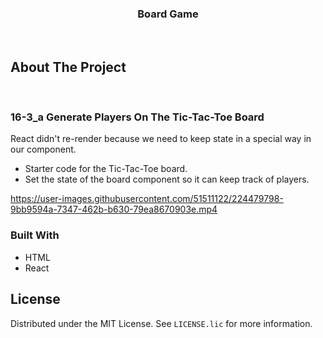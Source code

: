 <h3 align="center">Board Game</h3>
</br>

## About The Project
    
<br/>

### 16-3_a    Generate Players On The Tic-Tac-Toe Board

React didn't re-render because we need to keep state in a special way in our component.

- Starter code for the Tic-Tac-Toe board.
- Set the state of the board component so it can keep track of players.

https://user-images.githubusercontent.com/51511122/224479798-9bb9594a-7347-462b-b630-79ea8670903e.mp4



### Built With

- HTML
- React

## License

Distributed under the MIT License. See `LICENSE.lic` for more information.






